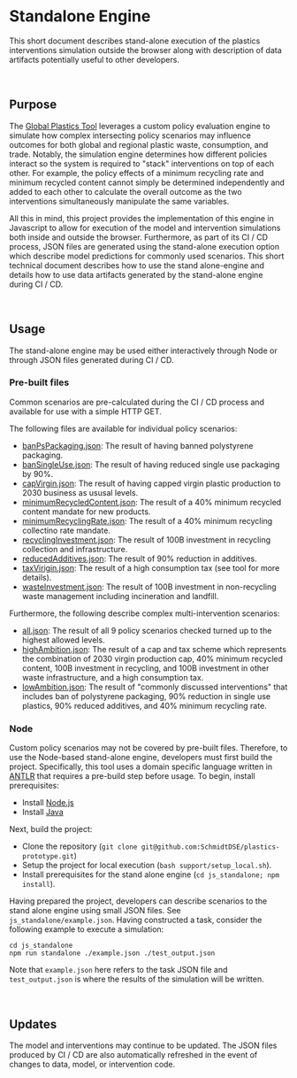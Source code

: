 Standalone Engine
======================================
This short document describes stand-alone execution of the plastics interventions simulation outside the browser along with description of data artifacts potentially useful to other developers.

<br>

Purpose
--------------------------------------
The [Global Plastics Tool](https://global-plastics-tool.org/) leverages a custom policy evaluation engine to simulate how complex intersecting policy scenarios may influence outcomes for both global and regional plastic waste, consumption, and trade. Notably, the simulation engine determines how different policies interact so the system is required to "stack" interventions on top of each other. For example, the policy effects of a minimum recycling rate and minimum recycled content cannot simply be determined independently and added to each other to calculate the overall outcome as the two interventions simultaneously manipulate the same variables.

All this in mind, this project provides the implementation of this engine in Javascript to allow for execution of the model and intervention simulations both inside and outside the browser. Furthermore, as part of its CI / CD process, JSON files are generated using the stand-alone execution option which describe model predictions for commonly used scenarios. This short technical document describes how to use the stand alone-engine and details how to use data artifacts generated by the stand-alone engine during CI / CD.

<br>

Usage
--------------------------------------
The stand-alone engine may be used either interactively through Node or through JSON files generated during CI / CD.

### Pre-built files
Common scenarios are pre-calculated during the CI / CD process and available for use with a simple HTTP GET.

The following files are available for individual policy scenarios:

 - [banPsPackaging.json](https://global-plastics-tool.org/standalone_tasks/banPsPackaging.json): The result of having banned polystyrene packaging.
 - [banSingleUse.json](https://global-plastics-tool.org/standalone_tasks/banSingleUse.json): The result of having reduced single use packaging by 90%.
 - [capVirgin.json](https://global-plastics-tool.org/standalone_tasks/capVirgin.json): The result of having capped virgin plastic production to 2030 business as ususal levels.
 - [minimumRecycledContent.json](https://global-plastics-tool.org/standalone_tasks/minimumRecycledContent.json): The result of a 40% minimum recycled content mandate for new products.
 - [minimumRecyclingRate.json](https://global-plastics-tool.org/standalone_tasks/minimumRecyclingRate.json): The result of a 40% minimum recycling collectino rate mandate.
 - [recyclingInvestment.json](https://global-plastics-tool.org/standalone_tasks/recyclingInvestment.json): The result of 100B investment in recycling collection and infrastructure.
 - [reducedAdditives.json](https://global-plastics-tool.org/standalone_tasks/reducedAdditives.json): The result of 90% reduction in additives.
 - [taxVirigin.json](https://global-plastics-tool.org/standalone_tasks/taxVirigin.json): The result of a high consumption tax (see tool for more details).
 - [wasteInvestment.json](https://global-plastics-tool.org/standalone_tasks/wasteInvestment.json): The result of 100B investment in non-recycling waste management including incineration and landfill.

Furthermore, the following describe complex multi-intervention scenarios:

 - [all.json](https://global-plastics-tool.org/standalone_tasks/all.json): The result of all 9 policy scenarios checked turned up to the highest allowed levels.
 - [highAmbition.json](https://global-plastics-tool.org/standalone_tasks/highAmbition.json): The result of a cap and tax scheme which represents the combination of 2030 virgin production cap, 40% minimum recycled content, 100B investment in recycling, and 100B investment in other waste infrastructure, and a high consumption tax.
 - [lowAmbition.json](https://global-plastics-tool.org/standalone_tasks/lowAmbition.json): The result of "commonly discussed interventions" that includes ban of polystyrene packaging, 90% reduction in single use plastics, 90% reduced additives, and 40% minimum recycling rate.

### Node
Custom policy scenarios may not be covered by pre-built files. Therefore, to use the Node-based stand-alone engine, developers must first build the project. Specifically, this tool uses a domain specific language written in [ANTLR](https://www.antlr.org/) that requires a pre-build step before usage. To begin, install prerequisites:

 - Install [Node.js](https://nodejs.org/en)
 - Install [Java](https://adoptium.net/)

Next, build the project:

 - Clone the repository (`git clone git@github.com:SchmidtDSE/plastics-prototype.git`)
 - Setup the project for local execution (`bash support/setup_local.sh`).
 - Install prerequisites for the stand alone engine (`cd js_standalone; npm install`).

Having prepared the project, developers can describe scenarios to the stand alone engine using small JSON files. See `js_standalone/example.json`. Having constructed a task, consider the following example to execute a simulation:

```
cd js_standalone
npm run standalone ./example.json ./test_output.json
```

Note that `example.json` here refers to the task JSON file and `test_output.json` is where the results of the simulation will be written.

<br>

Updates
--------------------------------------
The model and interventions may continue to be updated. The JSON files produced by CI / CD are also automatically refreshed in the event of changes to data, model, or intervention code.